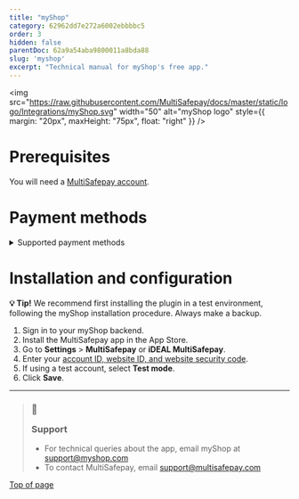 ```yaml
---
title: "myShop"
category: 62962dd7e272a6002ebbbbc5
order: 3
hidden: false
parentDoc: 62a9a54aba9800011a8bda88
slug: 'myshop'
excerpt: "Technical manual for myShop's free app."
---
```

<img src="https://raw.githubusercontent.com/MultiSafepay/docs/master/static/logo/Integrations/myShop.svg" width="50" alt="myShop logo" style={{ margin: "20px", maxHeight: "75px", float: "right" }} />

# Prerequisites

You will need a [MultiSafepay account](/docs/getting-started-guide/).

# Payment methods

<details id="supported-payment-methods">
  <summary>Supported payment methods</summary>

  <br />

  * Cards: [American Express](/docs/card-payments/), [Mastercard](/docs/card-payments/), and [Visa](/docs/card-payments/)
  * <Glossary>BNPL</Glossary>: [Klarna](/docs/klarna/) and [Pay After Delivery](/docs/pay-after-delivery/)
  * Wallets: [PayPal](/docs/paypal/)
  * Prepaid cards: [123TCS](/docs/gift-cards/), [Intersolve](/docs/gift-cards/), and [Fashioncheque](/docs/gift-cards/)
  * Banking methods:
    * [Bancontact](/docs/bancontact/)
    * [Bank transfer](/docs/bank-transfer/)
    * [Dotpay](/docs/dotpay/)
    * [EPS](/docs/eps/)
    * [Giropay](/docs/giropay/)
    * [iDEAL](/docs/ideal/)
    * [Maestro](/docs/card-payments/)
    * [Direct debit](/docs/direct-debit/)
    * [Sofort](/docs/sofort/)
</details>

# Installation and configuration

**💡 Tip!** We recommend first installing the plugin in a test environment, following the myShop installation procedure. Always make a backup.

1. Sign in to your myShop <Glossary>backend</Glossary>.
2. Install the MultiSafepay app in the App Store.
3. Go to **Settings** > **MultiSafepay** or **iDEAL MultiSafepay**.
4. Enter your [account ID, website ID, and website security code](/docs/sites#site-id-api-key-and-security-code).
5. If using a test account, select **Test mode**.
6. Click **Save**.

***

<blockquote class="callout callout_info">
  <h3 class="callout-heading false">
    <span class="callout-icon">💬</span>
    <p>Support</p>
  </h3>
  <ul>
    <li>For technical queries about the app, email myShop at <a href="mailto:support@myshop.com">support@myshop.com</a></li>
    <li>To contact MultiSafepay, email <a href="mailto:support@multisafepay.com">support@multisafepay.com</a></li>
  </ul>  
</blockquote>

[Top of page](#)